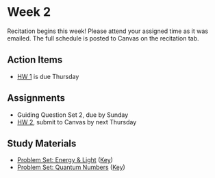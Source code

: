 # Week 2

Recitation begins this week!  Please attend your assigned time as it was emailed.  The full schedule is posted to Canvas on the recitation tab.


## Action Items
- [HW 1](https://genchem.science.psu.edu/homework-1-houck) is due Thursday


## Assignments
 
- Guiding Question Set 2, due by Sunday
- [HW 2](https://genchem.science.psu.edu/homework-2-houck), submit to Canvas by next Thursday

## Study Materials

- [Problem Set: Energy & Light](https://media.ed.science.psu.edu/sites/media/ed/files/documents/4_problem_set_energylight.pdf) ([Key](https://media.ed.science.psu.edu/sites/media/ed/files/documents/problem_set_energylight_key.pdf))
- [Problem Set: Quantum Numbers](https://media.ed.science.psu.edu/sites/media/ed/files/documents/5_quantum_numbers.pdf) ([Key](https://media.ed.science.psu.edu/sites/media/ed/files/documents/quantum_numbers_key.pdf))
